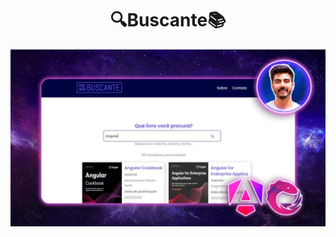 <h1 align="center">🔍Buscante📚</h1>
<img src="https://github.com/DouglasIde/buscaLivros/blob/main/README/capa_douglas.jpg" alt="Capa da Apresentação">

